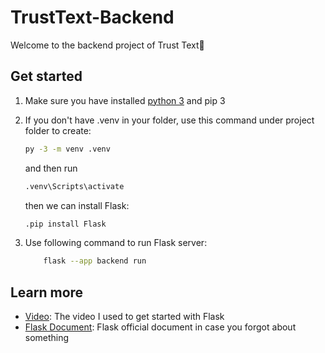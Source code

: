 # TrustText-Backend
Welcome to the backend project of Trust Text👋

## Get started
1. Make sure you have installed [python 3](https://www.python.org/downloads/) and pip 3

2. If you don't have .venv in your folder, use this command under project folder to create:
    ```bash
   py -3 -m venv .venv
   ```
   and then run

    ```bash
   .venv\Scripts\activate
   ```
   then we can install Flask:
    ```bash
   .pip install Flask
   ```

3. Use following command to run Flask server:
    ```bash
        flask --app backend run
    ```

## Learn more

- [Video](https://www.youtube.com/watch?v=5aYpkLfkgRE&ab_channel=NetworkChuck): The video I used to get started with Flask
- [Flask Document](https://flask.palletsprojects.com/en/stable/): Flask official document in case you forgot about something
